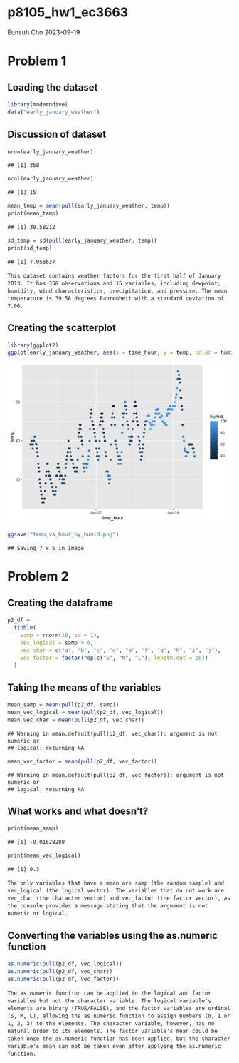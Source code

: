 p8105_hw1_ec3663
================
Eunsuh Cho
2023-09-19

# Problem 1

## Loading the dataset

``` r
library(moderndive)
data("early_january_weather")
```

## Discussion of dataset

``` r
nrow(early_january_weather)
```

    ## [1] 358

``` r
ncol(early_january_weather)
```

    ## [1] 15

``` r
mean_temp = mean(pull(early_january_weather, temp))
print(mean_temp)
```

    ## [1] 39.58212

``` r
sd_temp = sd(pull(early_january_weather, temp))
print(sd_temp)
```

    ## [1] 7.058637

`This dataset contains weather factors for the first half of January 2013. It has 358 observations and 15 variables, including dewpoint, humidity, wind characteristics, precipitation, and pressure. The mean temperature is 39.58 degrees Fahrenheit with a standard deviation of 7.06.`

## Creating the scatterplot

``` r
library(ggplot2)
ggplot(early_january_weather, aes(x = time_hour, y = temp, color = humid)) + geom_point()
```

![](p8105_hw1_ec3663_files/figure-gfm/p1_scatterplot-1.png)<!-- -->

``` r
ggsave("temp_vs_hour_by_humid.png")
```

    ## Saving 7 x 5 in image

# Problem 2

## Creating the dataframe

``` r
p2_df =
  tibble(
    samp = rnorm(10, sd = 1),
    vec_logical = samp > 0,
    vec_char = c("a", "b", "c", "d", "e", "f", "g", "h", "i", "j"),
    vec_factor = factor(rep(c("S", "M", "L"), length.out = 10))
  )
```

## Taking the means of the variables

``` r
mean_samp = mean(pull(p2_df, samp))
mean_vec_logical = mean(pull(p2_df, vec_logical))
mean_vec_char = mean(pull(p2_df, vec_char))
```

    ## Warning in mean.default(pull(p2_df, vec_char)): argument is not numeric or
    ## logical: returning NA

``` r
mean_vec_factor = mean(pull(p2_df, vec_factor))
```

    ## Warning in mean.default(pull(p2_df, vec_factor)): argument is not numeric or
    ## logical: returning NA

## What works and what doesn’t?

``` r
print(mean_samp)
```

    ## [1] -0.01629288

``` r
print(mean_vec_logical)
```

    ## [1] 0.3

`The only variables that have a mean are samp (the random sample) and vec_logical (the logical vector). The variables that do not work are vec_char (the character vector) and vec_factor (the factor vector), as the console provides a message stating that the argument is not numeric or logical.`

## Converting the variables using the as.numeric function

``` r
as.numeric(pull(p2_df, vec_logical))
as.numeric(pull(p2_df, vec_char))
as.numeric(pull(p2_df, vec_factor))
```

`The as.numeric function can be applied to the logical and factor variables but not the character variable. The logical variable's elements are binary (TRUE/FALSE), and the factor variables are ordinal (S, M, L), allowing the as.numeric function to assign numbers (0, 1 or 1, 2, 3) to the elements. The character variable, however, has no natural order to its elements. The factor variable's mean could be taken once the as.numeric function has been applied, but the character variable's mean can not be taken even after applying the as.numeric function.`
